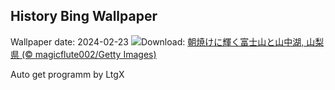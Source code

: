 ## History Bing Wallpaper
Wallpaper date: 2024-02-23
![](https://www.bing.com/th?id=OHR.Fuji2024_JA-JP9270000739_UHD.jpg&w=1000)Download: [朝焼けに輝く富士山と山中湖, 山梨県 (© magicflute002/Getty Images)](https://www.bing.com/th?id=OHR.Fuji2024_JA-JP9270000739_UHD.jpg)

Auto get programm by LtgX
